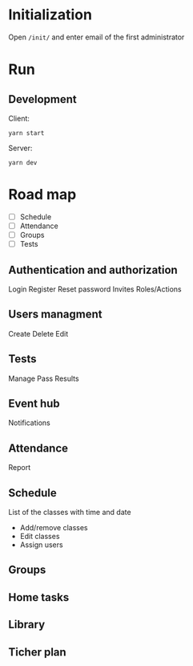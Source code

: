 # Initialization
Open `/init/` and enter email of the first administrator

# Run

## Development
Client:
```
yarn start
```
Server:
```
yarn dev
```

# Road map

- [ ] Schedule
- [ ] Attendance
- [ ] Groups
- [ ] Tests

## Authentication and authorization
  Login
  Register
  Reset password
  Invites
  Roles/Actions

## Users managment
  Create
  Delete
  Edit

## Tests
  Manage
  Pass
  Results

## Event hub
  Notifications

## Attendance
  Report

## Schedule
List of the classes with time and date
  * Add/remove classes
  * Edit classes
  * Assign users

## Groups

## Home tasks

## Library

## Ticher plan
